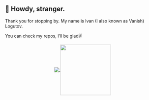 ## 👋 Howdy, stranger.

Thank you for stopping by.
My name is Ivan (I also known as Vanish) Logutov.

You can check my repos, I'll be glad✌️

<p align="center">
  <a href="https://github.com/vanishjr?tab=repositories">
    <img
      align="center"
      src="https://github-readme-stats.vercel.app/api/top-langs/?username=vanishjr&layout=compact"
    />
  </a>
  <a href="https://github.com/vanishjr?tab=repositories">
    <img
      align="center"
      height="165"
      src="https://github-readme-stats.vercel.app/api?username=vanishjr&count_private=true&show_icons=true&custom_title=Github%20Status&hide=issues"
    />
  </a>
</p>
